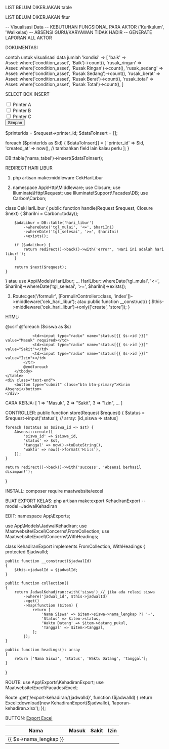 LIST BELUM DIKERJAKAN table

LIST BELUM DIKERJAKAN fitur

-- Visualisasi Data
-- KEBUTUHAN FUNGSIONAL PARA AKTOR ('Kurikulum', 'Walikelas)
-- ABSENSI GURU/KARYAWAN TIDAK HADIR
-- GENERATE LAPORAN ALL AKTOR

DOKUMENTASI

contoh untuk visualisasi data jumlah
'kondisi' => [
'baik' => Asset::where('condition_asset', 'Baik')->count(),
'rusak_ringan' => Asset::where('condition_asset', 'Rusak Ringan')->count(),
'rusak_sedang' => Asset::where('condition_asset', 'Rusak Sedang')->count(),
'rusak_berat' => Asset::where('condition_asset', 'Rusak Berat')->count(),
'rusak_total' => Asset::where('condition_asset', 'Rusak Total')->count(),
]

SELECT BOX INSERT

<form method="post" action="/simpan">
  <input type="checkbox" name="printer_id[]" value="1"> Printer A<br>
  <input type="checkbox" name="printer_id[]" value="2"> Printer B<br>
  <input type="checkbox" name="printer_id[]" value="3"> Printer C<br>
  <button type="submit">Simpan</button>
</form>

$printerIds = $request->printer_id;
$dataToInsert = [];

foreach ($printerIds as $id) {
$dataToInsert[] = [
'printer_id' => $id,
'created_at' => now(),
// tambahkan field lain kalau perlu
];
}

DB::table('nama_tabel')->insert($dataToInsert);

REDIRECT HARI LIBUR

1. php artisan make:middleware CekHariLibur

2. namespace App\Http\Middleware;
   use Closure;
   use Illuminate\Http\Request;
   use Illuminate\Support\Facades\DB;
   use Carbon\Carbon;

class CekHariLibur
{
public function handle(Request $request, Closure $next)
{
$hariIni = Carbon::today();

        $adaLibur = DB::table('hari_libur')
            ->whereDate('tgl_mulai', '<=', $hariIni)
            ->whereDate('tgl_selesai', '>=', $hariIni)
            ->exists();

        if ($adaLibur) {
            return redirect()->back()->with('error', 'Hari ini adalah hari libur!');
        }

        return $next($request);
    }

}
atau
use App\Models\HariLibur;
...
HariLibur::whereDate('tgl_mulai', '<=', $hariIni)->whereDate('tgl_selesai', '>=', $hariIni)->exists();

3. Route::get('/formulir', [FormulirController::class, 'index'])->middleware('cek_hari_libur');
   atau
   public function \_\_construct()
   {
   $this->middleware('cek_hari_libur')->only(['create', 'store']);
   }

<!-- PROSES ABSENSI KELAS -->

HTML:

<form action="{{ route('absensi.store') }}" method="POST">
    @csrf
    <table class="table">
        <thead>
            <tr>
                <th>Nama</th>
                <th>Masuk</th>
                <th>Sakit</th>
                <th>Izin</th>
            </tr>
        </thead>
        <tbody>
            @foreach ($siswa as $s)
            <tr>
                <td>{{ $s->nama_lengkap }}</td>
                <!-- Input hidden untuk id siswa -->
                <input type="hidden" name="siswa_id[]" value="{{ $s->id }}">

                <td><input type="radio" name="status[{{ $s->id }}]" value="Masuk" required></td>
                <td><input type="radio" name="status[{{ $s->id }}]" value="Sakit"></td>
                <td><input type="radio" name="status[{{ $s->id }}]" value="Izin"></td>
            </tr>
            @endforeach
        </tbody>
    </table>
    <div class="text-end">
        <button type="submit" class="btn btn-primary">Kirim Absensi</button>
    </div>

</form>

CARA KERJA:
[
1 => "Masuk",
2 => "Sakit",
3 => "Izin",
...
]

CONTROLLER:
public function store(Request $request)
{
$status = $request->input('status'); // array: [id_siswa => status]

    foreach ($status as $siswa_id => $st) {
        Absensi::create([
            'siswa_id' => $siswa_id,
            'status' => $st,
            'tanggal' => now()->toDateString(),
            'waktu' => now()->format('H:i:s'),
        ]);
    }

    return redirect()->back()->with('success', 'Absensi berhasil disimpan!');

}

<!-- PROSES GENERATE LAPORAN EXCEL -->

INSTALL:
composer require maatwebsite/excel

BUAT EXPORT KELAS:
php artisan make:export KehadiranExport --model=JadwalKehadiran

EDIT:
namespace App\Exports;

use App\Models\JadwalKehadiran;
use Maatwebsite\Excel\Concerns\FromCollection;
use Maatwebsite\Excel\Concerns\WithHeadings;

class KehadiranExport implements FromCollection, WithHeadings
{
protected $jadwalId;

    public function __construct($jadwalId)
    {
        $this->jadwalId = $jadwalId;
    }

    public function collection()
    {
        return JadwalKehadiran::with('siswa') // jika ada relasi siswa
            ->where('jadwal_id', $this->jadwalId)
            ->get()
            ->map(function ($item) {
                return [
                    'Nama Siswa' => $item->siswa->nama_lengkap ?? '-',
                    'Status' => $item->status,
                    'Waktu Datang' => $item->datang_pukul,
                    'Tanggal' => $item->tanggal,
                ];
            });
    }

    public function headings(): array
    {
        return ['Nama Siswa', 'Status', 'Waktu Datang', 'Tanggal'];
    }

}

ROUTE:
use App\Exports\KehadiranExport;
use Maatwebsite\Excel\Facades\Excel;

Route::get('/export-kehadiran/{jadwalId}', function ($jadwalId) {
    return Excel::download(new KehadiranExport($jadwalId), 'laporan-kehadiran.xlsx');
});

BUTTON:
<a href="{{ url('/export-kehadiran/' . $jadwal->id) }}" class="btn btn-success mb-3">
Export Excel
</a>
